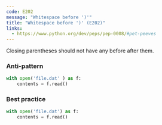 ```yaml
---
code: E202
message: "Whitespace before ')'"
title: "Whitespace before ')' (E202)"
links:
  - https://www.python.org/dev/peps/pep-0008/#pet-peeves
---
```


Closing parentheses should not have any before after them.

### Anti-pattern

```python
with open('file.dat' ) as f:
    contents = f.read()
```

### Best practice

```python
with open('file.dat') as f:
    contents = f.read()
```
